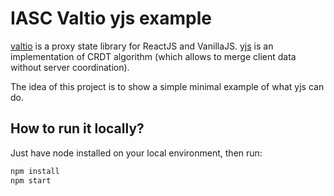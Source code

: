 # IASC Valtio yjs example

[valtio](https://github.com/pmndrs/valtio) is
a proxy state library for ReactJS and VanillaJS.
[yjs](https://github.com/yjs/yjs) is
an implementation of CRDT algorithm
(which allows to merge client data without server coordination).

The idea of this project is to show a simple minimal example of what yjs can do.

## How to run it locally?

Just have node installed on your local environment, then run:

```bash
npm install
npm start
```
